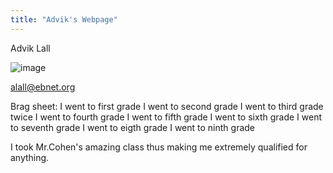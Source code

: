 ```yaml
---
title: "Advik's Webpage"
---
```


Advik Lall


![image](https://user-images.githubusercontent.com/49658408/121971473-cca98a80-cd46-11eb-9ce6-99e2a1ca874f.png)

alall@ebnet.org

Brag sheet: 
I went to first grade
I went to second grade
I went to third grade twice
I went to fourth grade
I went to fifth grade
I went to sixth grade
I went to seventh grade
I went to eigth grade
I went to ninth grade

I took Mr.Cohen's amazing class thus making me extremely qualified for anything. 

